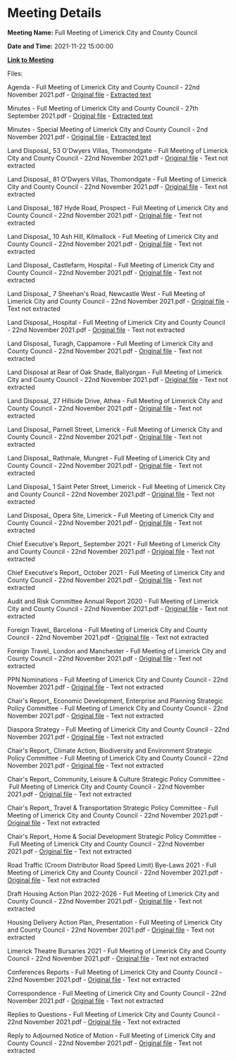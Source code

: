 # Meeting Details

**Meeting Name:** Full Meeting of Limerick City and County Council

**Date and Time:** 2021-11-22 15:00:00

**[Link to Meeting](https://www.limerick.ie/council/whats-on/full-meeting-limerick-city-and-county-council-45)**

Files: 

Agenda - Full Meeting of Limerick City and County Council - 22nd November 2021.pdf - [Original file](https://www.limerick.ie/sites/default/files/media/documents/2021-11/00-agenda-november-council-meeting.pdf) - [Extracted text](./Agenda%20-%C2%A0Full%20Meeting%20of%20Limerick%20City%20and%20County%20Council%20-%2022nd%20November%202021.md)

Minutes - Full Meeting of Limerick City and County Council - 27th September 2021.pdf - [Original file](https://www.limerick.ie/sites/default/files/media/documents/2021-11/01-i-minutes-council-meeting-27.09.2021.pdf) - [Extracted text](./Minutes%20-%20Full%20Meeting%20of%20Limerick%20City%20and%20County%20Council%20-%2027th%20September%202021.md)

Minutes - Special Meeting of Limerick City and County Council - 2nd November 2021.pdf - [Original file](https://www.limerick.ie/sites/default/files/media/documents/2021-11/01-ii-minutes-special-meeting-02.11.2021.pdf) - [Extracted text](./Minutes%20-%20Special%20Meeting%20of%20Limerick%20City%20and%20County%20Council%20-%202nd%20November%202021.md)

Land Disposal_ 53 O'Dwyers Villas, Thomondgate - Full Meeting of Limerick City and County Council - 22nd November 2021.pdf - [Original file](https://www.limerick.ie/sites/default/files/media/documents/2021-11/03-a-land-disposal-53-odwyers-villas-thomondgate.pdf) - Text not extracted

Land Disposal_ 81 O'Dwyers Villas, Thomondgate - Full Meeting of Limerick City and County Council - 22nd November 2021.pdf - [Original file](https://www.limerick.ie/sites/default/files/media/documents/2021-11/03-b-land-disposal-81-odwyers-villas-thomondgate.pdf) - Text not extracted

Land Disposal_ 187 Hyde Road, Prospect - Full Meeting of Limerick City and County Council - 22nd November 2021.pdf - [Original file](https://www.limerick.ie/sites/default/files/media/documents/2021-11/03-c-land-disposal-187-hyde-road-prospect.pdf) - Text not extracted

Land Disposal_ 10 Ash Hill, Kilmallock - Full Meeting of Limerick City and County Council - 22nd November 2021.pdf - [Original file](https://www.limerick.ie/sites/default/files/media/documents/2021-11/03-d-land-disposal-10-ash-hill-kilmallock.pdf) - Text not extracted

Land Disposal_ Castlefarm, Hospital - Full Meeting of Limerick City and County Council - 22nd November 2021.pdf - [Original file](https://www.limerick.ie/sites/default/files/media/documents/2021-11/03-e-land-disposal-castlefarm-hospital.pdf) - Text not extracted

Land Disposal_ 7 Sheehan's Road, Newcastle West - Full Meeting of Limerick City and County Council - 22nd November 2021.pdf - [Original file](https://www.limerick.ie/sites/default/files/media/documents/2021-11/03-f-land-disposal-7-sheehans-road-ncw.pdf) - Text not extracted

Land Disposal_ Hospital - Full Meeting of Limerick City and County Council - 22nd November 2021.pdf - [Original file](https://www.limerick.ie/sites/default/files/media/documents/2021-11/03-g-land-disposal-hospital.pdf) - Text not extracted

Land Disposal_ Turagh, Cappamore - Full Meeting of Limerick City and County Council - 22nd November 2021.pdf - [Original file](https://www.limerick.ie/sites/default/files/media/documents/2021-11/03-h-land-disposal-turagh-cappamore.pdf) - Text not extracted

Land Disposal at Rear of Oak Shade, Ballyorgan - Full Meeting of Limerick City and County Council - 22nd November 2021.pdf - [Original file](https://www.limerick.ie/sites/default/files/media/documents/2021-11/03-i-land-disposal-at-rear-of-oak-shade-ballyorgan.pdf) - Text not extracted

Land Disposal_ 27 Hillside Drive, Athea - Full Meeting of Limerick City and County Council - 22nd November 2021.pdf - [Original file](https://www.limerick.ie/sites/default/files/media/documents/2021-11/03-j-land-disposal-27-hillside-drive-athea.pdf) - Text not extracted

Land Disposal_ Parnell Street, Limerick - Full Meeting of Limerick City and County Council - 22nd November 2021.pdf - [Original file](https://www.limerick.ie/sites/default/files/media/documents/2021-11/03-k-land-disposal-parnell-street-limerick.pdf) - Text not extracted

Land Disposal_ Rathmale, Mungret - Full Meeting of Limerick City and County Council - 22nd November 2021.pdf - [Original file](https://www.limerick.ie/sites/default/files/media/documents/2021-11/03-l-land-disposal-rathmale-mungret.pdf) - Text not extracted

Land Disposal_ 1 Saint Peter Street, Limerick - Full Meeting of Limerick City and County Council - 22nd November 2021.pdf - [Original file](https://www.limerick.ie/sites/default/files/media/documents/2021-11/03-m-land-disposal-1-saint-peter-street-limerick.pdf) - Text not extracted

Land Disposal_ Opera Site, Limerick - Full Meeting of Limerick City and County Council - 22nd November 2021.pdf - [Original file](https://www.limerick.ie/sites/default/files/media/documents/2021-11/03-n-land-disposal-opera-site-limerick.pdf) - Text not extracted

Chief Executive's Report_ September 2021 - Full Meeting of Limerick City and County Council - 22nd November 2021.pdf - [Original file](https://www.limerick.ie/sites/default/files/media/documents/2021-11/04-a-i-chief-executives-report-september-2021.pdf) - Text not extracted

Chief Executive's Report_ October 2021 - Full Meeting of Limerick City and County Council - 22nd November 2021.pdf - [Original file](https://www.limerick.ie/sites/default/files/media/documents/2021-11/04-a-ii-chief-executives-report-october-2021.pdf) - Text not extracted

Audit and Risk Committee Annual Report 2020 - Full Meeting of Limerick City and County Council - 22nd November 2021.pdf - [Original file](https://www.limerick.ie/sites/default/files/media/documents/2021-11/04-b-audit-and-risk-committee-annual-report-2020.pdf) - Text not extracted

Foreign Travel_ Barcelona - Full Meeting of Limerick City and County Council - 22nd November 2021.pdf - [Original file](https://www.limerick.ie/sites/default/files/media/documents/2021-11/04-c-i-foreign-travel-barcelona.pdf) - Text not extracted

Foreign Travel_ London and Manchester - Full Meeting of Limerick City and County Council - 22nd November 2021.pdf - [Original file](https://www.limerick.ie/sites/default/files/media/documents/2021-11/04-c-ii-foreign-travel-london-and-manchester.pdf) - Text not extracted

PPN Nominations - Full Meeting of Limerick City and County Council - 22nd November 2021.pdf - [Original file](https://www.limerick.ie/sites/default/files/media/documents/2021-11/04-d-ppn-nominations.pdf) - Text not extracted

Chair's Report_ Economic Development, Enterprise and Planning Strategic Policy Committee - Full Meeting of Limerick City and County Council - 22nd November 2021.pdf - [Original file](https://www.limerick.ie/sites/default/files/media/documents/2021-11/04-e-i-a-chairs-report-econ-dev.-ent.-and-planning-spc.pdf) - Text not extracted

Diaspora Strategy - Full Meeting of Limerick City and County Council - 22nd November 2021.pdf - [Original file](https://www.limerick.ie/sites/default/files/media/documents/2021-11/04-e-i-b-diaspora-strategy.pdf) - Text not extracted

Chair's Report_ Climate Action, Biodiversity and Environment Strategic Policy Committee - Full Meeting of Limerick City and County Council - 22nd November 2021.pdf - [Original file](https://www.limerick.ie/sites/default/files/media/documents/2021-11/04-e-ii-chairs-report-climate-action-biodiversity-and-env.-spc.pdf) - Text not extracted

Chair's Report_ Community, Leisure & Culture Strategic Policy Committee - Full Meeting of Limerick City and County Council - 22nd November 2021.pdf - [Original file](https://www.limerick.ie/sites/default/files/media/documents/2021-11/04-e-iii-chairs-report-comm.-leisure-culture-spc.pdf) - Text not extracted

Chair's Report_ Travel & Transportation Strategic Policy Committee - Full Meeting of Limerick City and County Council - 22nd November 2021.pdf - [Original file](https://www.limerick.ie/sites/default/files/media/documents/2021-11/04-e-iv-chairs-report-travel-transportation-spc-.pdf) - Text not extracted

Chair's Report_ Home & Social Development Strategic Policy Committee - Full Meeting of Limerick City and County Council - 22nd November 2021.pdf - [Original file](https://www.limerick.ie/sites/default/files/media/documents/2021-11/04-e-v-chairs-report-home-social-dev.-spc.pdf) - Text not extracted

Road Traffic (Croom Distributor Road Speed Limit) Bye-Laws 2021 - Full Meeting of Limerick City and County Council - 22nd November 2021.pdf - [Original file](https://www.limerick.ie/sites/default/files/media/documents/2021-11/05-road-traffic-croom-distributor-road-speed-limit-bye-laws-2021.pdf) - Text not extracted

Draft Housing Action Plan 2022-2026 - Full Meeting of Limerick City and County Council - 22nd November 2021.pdf - [Original file](https://www.limerick.ie/sites/default/files/media/documents/2021-11/06-draft-housing-action-plan-2022-2026.pdf) - Text not extracted

Housing Delivery Action Plan_ Presentation - Full Meeting of Limerick City and County Council - 22nd November 2021.pdf - [Original file](https://www.limerick.ie/sites/default/files/media/documents/2021-12/06-ii-housing-delivery-action-plan-presentation.pdf) - Text not extracted

Limerick Theatre Bursaries 2021 - Full Meeting of Limerick City and County Council - 22nd November 2021.pdf - [Original file](https://www.limerick.ie/sites/default/files/media/documents/2021-11/07-limerick-theatre-bursaries-2021.pdf) - Text not extracted

Conferences Reports - Full Meeting of Limerick City and County Council - 22nd November 2021.pdf - [Original file](https://www.limerick.ie/sites/default/files/media/documents/2021-11/08-b-conferences-reports.pdf) - Text not extracted

Correspondence - Full Meeting of Limerick City and County Council - 22nd November 2021.pdf - [Original file](https://www.limerick.ie/sites/default/files/media/documents/2021-11/23-correspondence-.pdf) - Text not extracted

Replies to Questions - Full Meeting of Limerick City and County Council - 22nd November 2021.pdf - [Original file](https://www.limerick.ie/sites/default/files/media/documents/2021-11/replies-to-questions-november-council-meeting.pdf) - Text not extracted

Reply to Adjourned Notice of Motion - Full Meeting of Limerick City and County Council - 22nd November 2021.pdf - [Original file](https://www.limerick.ie/sites/default/files/media/documents/2021-12/reply-to-notice-of-motion.pdf) - Text not extracted


